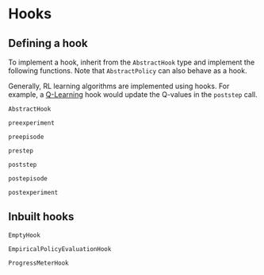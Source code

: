 # Hooks

## Defining a hook

To implement a hook, inherit from the `AbstractHook` type and implement the following functions. Note that `AbstractPolicy` can also behave as a hook.

Generally, RL learning algorithms are implemented using hooks. For example, a [Q-Learning](https://github.com/bhatiaabhinav/TabularRL.jl/blob/main/src/q_learning.jl) hook would update the Q-values in the `poststep` call.

```@docs
AbstractHook
```

```@docs
preexperiment
```

```@docs
preepisode
```

```@docs
prestep
```

```@docs
poststep
```

```@docs
postepisode
```

```@docs
postexperiment
```

## Inbuilt hooks

```@docs
EmptyHook
```

```@docs
EmpiricalPolicyEvaluationHook
```

```@docs
ProgressMeterHook
```
